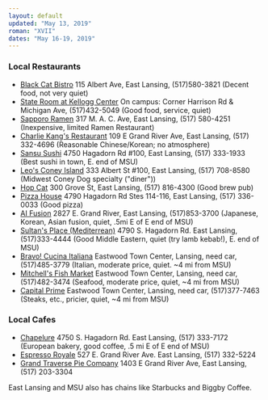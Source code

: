 ```yaml
---
layout: default
updated: "May 13, 2019"
roman: "XVII"
dates: "May 16-19, 2019"
---
```






### Local Restaurants

- [Black Cat Bistro](http://www.blackcatbistroel.com/) 115 Albert Ave, East Lansing, (517)580-3821 (Decent food, not very quiet)
- [State Room at Kellogg Center](https://kelloggcenter.com/stateroomrestaurant) On campus: Corner Harrison Rd & Michigan Ave, (517)432-5049 (Good food, service, quiet) 
- [Sapporo Ramen](https://www.allmenus.com/mi/east-lansing/503250-sapporo-ramen-noodles/menu/) 317 M. A. C. Ave, East Lansing, (517) 580-4251 (Inexpensive, limited Ramen Restaurant)
- [Charlie Kang's Restaurant](http://charliekangs.com/) 109 E Grand River Ave, East Lansing, (517) 332-4696 (Reasonable Chinese/Korean; no atmosphere)
- [Sansu Sushi](https://sansu-sushi.com/) 4750 Hagadorn Rd #100, East Lansing, (517) 333-1933 (Best sushi in town, E. end of MSU)
- [Leo's Coney Island](http://www.leosmsu.com/) 333 Albert St #100, East Lansing, (517) 708-8580 (Midwest Coney Dog specialty ("diner"))
- [Hop Cat](https://hopcat.com/east-lansing) 300 Grove St, East Lansing, (517) 816-4300 (Good brew pub)
- [Pizza House](https://pizzahouse.com/locations/east-lansing/) 4790 Hagadorn Rd Stes 114-116, East Lansing, (517) 336-0033 (Good pizza)
- [AI Fusion](https://www.ai-fusion.com/) 2827 E. Grand River, East Lansing, (517)853-3700 (Japanese, Korean, Asian fusion, quiet, .5mi E of E end of MSU) 
- [Sultan's Place (Mediterrean)](https://www.sultansmediterranean.com/) 4790 S. Hagadorn Rd. East Lansing, (517)333-4444 (Good Middle Eastern, quiet (try lamb kebab!), E. end of MSU)
- [Bravo! Cucina Italiana](https://bravoitalian.com/lansing.html) Eastwood Town Center, Lansing, need car, (517)485-3779 (Italian, moderate price, quiet. ~4 mi from MSU)
- [Mitchell's Fish Market](http://www.mitchellsfishmarket.com/locations/lansing-eastwood/#) Eastwood Town Center, Lansing, need car, (517)482-3474 (Seafood, moderate price, quiet, ~4 mi from MSU)
- [Capital Prime](http://capitalprimelansing.com/) Eastwood Town Center, Lansing, need car, (517)377-7463 (Steaks, etc., pricier, quiet, ~4 mi from MSU)


### Local Cafes

- [Chapelure](https://www.facebook.com/chapelurepastry/) 4750 S. Hagadorn Rd. East Lansing, (517) 333-7172 (European bakery, good coffee, .5 mi E of E end of MSU)
- [Espresso Royale](https://espressoroyalecoffee.com/grand-river) 527 E. Grand River Ave. East Lansing, (517) 332-5224
- [Grand Traverse Pie Company](https://gtpie.com/locations/east-lansing/) 1403 E Grand River Ave, East Lansing, (517) 203-3304

East Lansing and MSU also has chains like Starbucks and Biggby Coffee.
